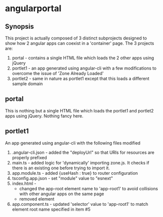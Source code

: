 # angularportal

## Synopsis
This project is actually composed of 3 distinct subprojects designed to show
how 2 angular apps can coexist in a 'container' page.
The 3 projects are:
1.  portal - contains a single HTML file which loads the 2 other apps using jQuery
2.  portlet1 - an app generated using angular-cli with a few modifications to
               overcome the issue of 'Zone Already Loaded'
3.  portlet2 - same in nature as portlet1 except that this loads a different sample domain

## portal
This is nothing but a single HTML file which loads the portlet1 and portlet2
apps using jQuery.  Nothing fancy here.

## portlet1
An app generated using angular-cli with the following files modified
1.  .angular-cli.json - added the "deployUrl" so that URIs for resources are properly prefixed
2.  main.ts - added logic for 'dynamically' importing zone.js.  It checks if there is an
              existing one before trying to import it.
3.  app.module.ts - added {useHash : true} to router configuration
4.  tsconfig.app.json - set "module" value to "esnext"
5.  index.html - 
    *  changed the app-root element name to 'app-root1' to avoid collisions
             with other angular apps on the same page
    *  removed <BASE> element
6.  app.component.ts - updated 'selector' value to 'app-root1' to match element root
                name specified in item #5
